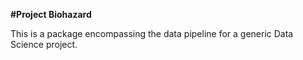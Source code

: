 **#Project Biohazard**

This is a package encompassing the data pipeline for a generic Data Science project.